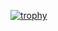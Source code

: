 
[![trophy](https://github-profile-trophy.vercel.app/?username=Nabe847&theme=algolia&column=7
)](https://github.com/ryo-ma/github-profile-trophy)

